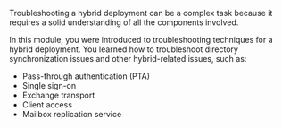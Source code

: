 Troubleshooting a hybrid deployment can be a complex task because it requires a solid understanding of all the components involved.

In this module, you were introduced to troubleshooting techniques for a hybrid deployment. You learned how to troubleshoot directory synchronization issues and other hybrid-related issues, such as:

 -  Pass-through authentication (PTA)
 -  Single sign-on
 -  Exchange transport
 -  Client access
 -  Mailbox replication service